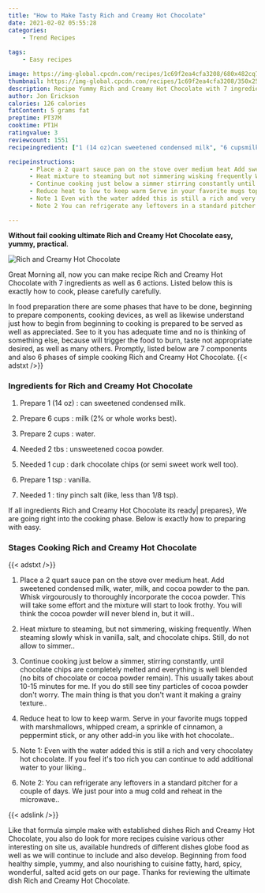 ```yaml
---
title: "How to Make Tasty Rich and Creamy Hot Chocolate"
date: 2021-02-02 05:55:28
categories:
    - Trend Recipes
    
tags:
    - Easy recipes

image: https://img-global.cpcdn.com/recipes/1c69f2ea4cfa3208/680x482cq70/rich-and-creamy-hot-chocolate-recipe-main-photo.jpg
thumbnail: https://img-global.cpcdn.com/recipes/1c69f2ea4cfa3208/350x250cq70/rich-and-creamy-hot-chocolate-recipe-main-photo.jpg
description: Recipe Yummy Rich and Creamy Hot Chocolate with 7 ingredients and 6 stages of easy cooking.
author: Jon Erickson
calories: 126 calories
fatContent: 5 grams fat
preptime: PT37M
cooktime: PT1H
ratingvalue: 3
reviewcount: 1551
recipeingredient: ["1 (14 oz)can sweetened condensed milk", "6 cupsmilk 2 or whole works best", "2 cupswater", "2 tbsunsweetened cocoa powder", "1 cupdark chocolate chips or semi sweet work well too", "1 tspvanilla", "1tiny pinch salt like less than 18 tsp"]

recipeinstructions: 
      - Place a 2 quart sauce pan on the stove over medium heat Add sweetened condensed milk water milk and cocoa powder to the pan Whisk virgourously to thoroughly incorporate the cocoa powder This will take some effort and the mixture will start to look frothy You will think the cocoa powder will never blend in but it will 
      - Heat mixture to steaming but not simmering wisking frequently When steaming slowly whisk in vanilla salt and chocolate chips Still do not allow to simmer 
      - Continue cooking just below a simmer stirring constantly until chocolate chips are completely melted and everything is well blended no bits of chocolate or cocoa powder remain This usually takes about 1015 minutes for me If you do still see tiny particles of cocoa powder dont worry The main thing is that you dont want it making a grainy texture 
      - Reduce heat to low to keep warm Serve in your favorite mugs topped with marshmallows whipped cream a sprinkle of cinnamon a peppermint stick or any other addin you like with hot chocolate 
      - Note 1 Even with the water added this is still a rich and very chocolatey hot chocolate If you feel its too rich you can continue to add additional water to your liking 
      - Note 2 You can refrigerate any leftovers in a standard pitcher for a couple of days We just pour into a mug cold and reheat in the microwave

---
```




**Without fail cooking ultimate Rich and Creamy Hot Chocolate easy, yummy, practical**. 


![Rich and Creamy Hot Chocolate](https://img-global.cpcdn.com/recipes/1c69f2ea4cfa3208/680x482cq70/rich-and-creamy-hot-chocolate-recipe-main-photo.jpg "Rich and Creamy Hot Chocolate")




Great Morning all, now you can make recipe Rich and Creamy Hot Chocolate with 7 ingredients as well as 6 actions. Listed below this is exactly how to cook, please carefully carefully.

In food preparation there are some phases that have to be done, beginning to prepare components, cooking devices, as well as likewise understand just how to begin from beginning to cooking is prepared to be served as well as appreciated. See to it you has adequate time and no is thinking of something else, because will trigger the food to burn, taste not appropriate desired, as well as many others. Promptly, listed below are 7 components and also 6 phases of simple cooking Rich and Creamy Hot Chocolate.
{{< adstxt />}}

### Ingredients for Rich and Creamy Hot Chocolate


1. Prepare 1 (14 oz) : can sweetened condensed milk.

1. Prepare 6 cups : milk (2% or whole works best).

1. Prepare 2 cups : water.

1. Needed 2 tbs : unsweetened cocoa powder.

1. Needed 1 cup : dark chocolate chips (or semi sweet work well too).

1. Prepare 1 tsp : vanilla.

1. Needed 1 : tiny pinch salt (like, less than 1/8 tsp).



If all ingredients Rich and Creamy Hot Chocolate its ready| prepares}, We are going right into the cooking phase. Below is exactly how to preparing with easy.

### Stages Cooking Rich and Creamy Hot Chocolate

{{< adstxt />}}


1. Place a 2 quart sauce pan on the stove over medium heat. Add sweetened condensed milk, water, milk, and cocoa powder to the pan. Whisk virgourously to thoroughly incorporate the cocoa powder. This will take some effort and the mixture will start to look frothy. You will think the cocoa powder will never blend in, but it will..



1. Heat mixture to steaming, but not simmering, wisking frequently. When steaming slowly whisk in vanilla, salt, and chocolate chips. Still, do not allow to simmer..



1. Continue cooking just below a simmer, stirring constantly, until chocolate chips are completely melted and everything is well blended (no bits of chocolate or cocoa powder remain). This usually takes about 10-15 minutes for me. If you do still see tiny particles of cocoa powder don&#39;t worry. The main thing is that you don&#39;t want it making a grainy texture..



1. Reduce heat to low to keep warm. Serve in your favorite mugs topped with marshmallows, whipped cream, a sprinkle of cinnamon, a peppermint stick, or any other add-in you like with hot chocolate..



1. Note 1: Even with the water added this is still a rich and very chocolatey hot chocolate. If you feel it&#39;s too rich you can continue to add additional water to your liking..



1. Note 2: You can refrigerate any leftovers in a standard pitcher for a couple of days. We just pour into a mug cold and reheat in the microwave..





{{< adslink />}}

Like that formula simple make with established dishes Rich and Creamy Hot Chocolate, you also do look for more recipes cuisine various other interesting on site us, available hundreds of different dishes globe food as well as we will continue to include and also develop. Beginning from food healthy simple, yummy, and also nourishing to cuisine fatty, hard, spicy, wonderful, salted acid gets on our page. Thanks for reviewing the ultimate dish Rich and Creamy Hot Chocolate.
